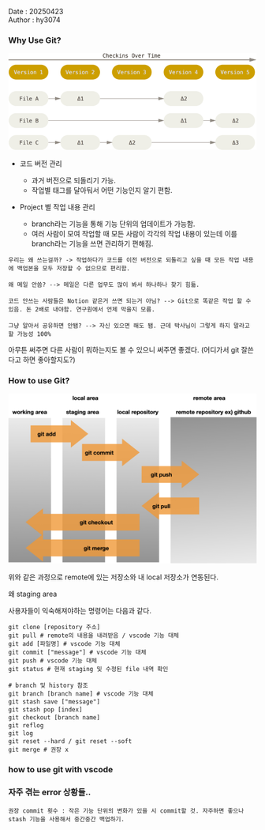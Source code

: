 Date : 20250423   
Author : hy3074

### Why Use Git?

![version](/003_code/code_review/250423_khy/images/git_버전관리.png)

* 코드 버전 관리
  * 과거 버전으로 되돌리기 가능.
  * 작업별 태그를 달아둬서 어떤 기능인지 알기 편함.

* Project 별 작업 내용 관리
  * branch라는 기능을 통해 기능 단위의 업데이트가 가능함.
  * 여러 사람이 모여 작업할 때 모든 사람이 각각의 작업 내용이 있는데 이를 branch라는 기능을 쓰면 관리하기 편해짐.

```  
우리는 왜 쓰는걸까? -> 작업하다가 코드를 이전 버전으로 되돌리고 싶을 때 모든 작업 내용에 백업본을 모두 저장할 수 없으므로 편리함.

왜 메일 안씀? --> 메일은 다른 업무도 많이 봐서 하나하나 찾기 힘듦.

코드 안쓰는 사람들은 Notion 같은거 쓰면 되는거 아님? --> Git으로 똑같은 작업 할 수 있음. 돈 2배로 내야함. 연구원에서 언제 막을지 모름.

그냥 알아서 공유하면 안됌? --> 자신 있으면 해도 됌. 근데 박사님이 그렇게 하지 말라고 할 가능성 100%
```

아무튼 써주면 다른 사람이 뭐하는지도 볼 수 있으니 써주면 좋겠다. (어디가서 git 잘쓴다고 하면 좋아할지도?)

### How to use Git?

![history](/003_code/code_review/250423_khy/images/git_명령어_원리.png)

위와 같은 과정으로 remote에 있는 저장소와 내 local 저장소가 연동된다.

왜 staging area

사용자들이 익숙해져야하는 명령어는 다음과 같다.

```
git clone [repository 주소] 
git pull # remote의 내용을 내려받음 / vscode 기능 대체
git add [파일명] # vscode 기능 대체
git commit ["message"] # vscode 기능 대체
git push # vscode 기능 대체
git status # 현재 staging 및 수정된 file 내역 확인

# branch 및 history 참조
git branch [branch name] # vscode 기능 대체
git stash save ["message"]
git stash pop [index]
git checkout [branch name]
git reflog
git log
git reset --hard / git reset --soft
git merge # 권장 x
```

### how to use git with vscode


### 자주 겪는 error 상황들..


 ```
 권장 commit 횟수 : 작은 기능 단위의 변화가 있을 시 commit할 것. 자주하면 좋으나 stash 기능을 사용해서 중간중간 백업하기.
 ```
